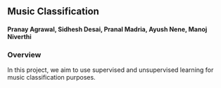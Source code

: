 ## Music Classification

#### Pranay Agrawal, Sidhesh Desai, Pranal Madria, Ayush Nene, Manoj Niverthi

### Overview
In this project, we aim to use supervised and unsupervised learning for music classification purposes.

